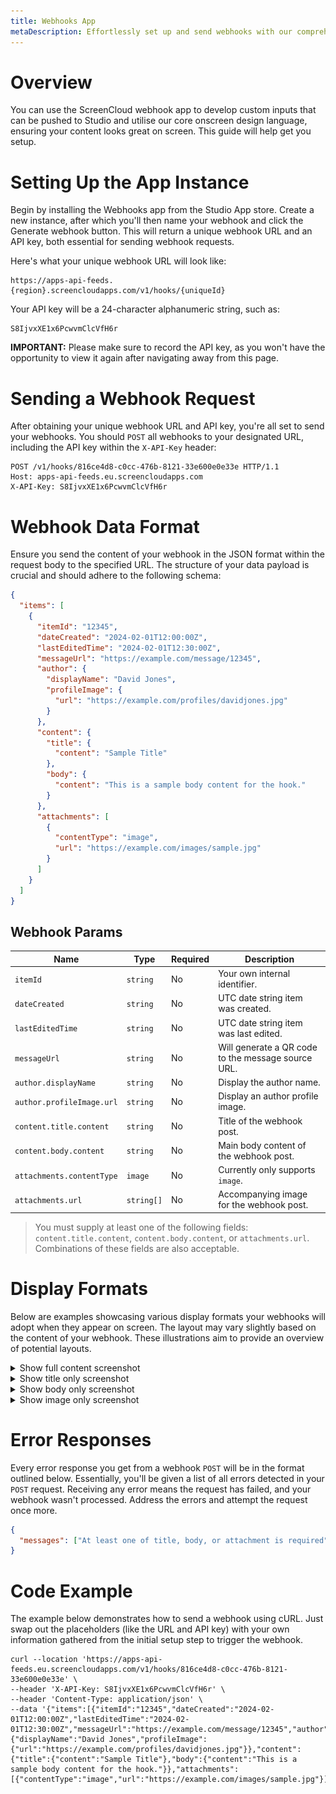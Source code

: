 ```yaml
---
title: Webhooks App
metaDescription: Effortlessly set up and send webhooks with our comprehensive guide.
---
```


# Overview

You can use the ScreenCloud webhook app to develop custom inputs that can be pushed to Studio and utilise our core onscreen design language, ensuring your content looks great on screen. This guide will help get you setup.

# Setting Up the App Instance

Begin by installing the Webhooks app from the Studio App store. Create a new instance, after which you'll then name your webhook and click the Generate webhook button. This will return a unique webhook URL and an API key, both essential for sending webhook requests.

Here's what your unique webhook URL will look like:

```
https://apps-api-feeds.{region}.screencloudapps.com/v1/hooks/{uniqueId}
```

Your API key will be a 24-character alphanumeric string, such as:

```
S8IjvxXE1x6PcwvmClcVfH6r
```

**IMPORTANT:** Please make sure to record the API key, as you won't have the opportunity to view it again after navigating away from this page.

# Sending a Webhook Request

After obtaining your unique webhook URL and API key, you're all set to send your webhooks. You should `POST` all webhooks to your designated URL, including the API key within the `X-API-Key` header:

```
POST /v1/hooks/816ce4d8-c0cc-476b-8121-33e600e0e33e HTTP/1.1
Host: apps-api-feeds.eu.screencloudapps.com
X-API-Key: S8IjvxXE1x6PcwvmClcVfH6r
```

# Webhook Data Format

Ensure you send the content of your webhook in the JSON format within the request body to the specified URL. The structure of your data payload is crucial and should adhere to the following schema:

```json
{
  "items": [
    {
      "itemId": "12345",
      "dateCreated": "2024-02-01T12:00:00Z",
      "lastEditedTime": "2024-02-01T12:30:00Z",
      "messageUrl": "https://example.com/message/12345",
      "author": {
        "displayName": "David Jones",
        "profileImage": {
          "url": "https://example.com/profiles/davidjones.jpg"
        }
      },
      "content": {
        "title": {
          "content": "Sample Title"
        },
        "body": {
          "content": "This is a sample body content for the hook."
        }
      },
      "attachments": [
        {
          "contentType": "image",
          "url": "https://example.com/images/sample.jpg"
        }
      ]
    }
  ]
}
```

## Webhook Params

| Name                      | Type       | Required | Description                                        |
| ------------------------- | ---------- | -------- | -------------------------------------------------- |
| `itemId`                  | `string`   | No       | Your own internal identifier.                      |
| `dateCreated`             | `string`   | No       | UTC date string item was created.                  |
| `lastEditedTime`          | `string`   | No       | UTC date string item was last edited.              |
| `messageUrl`              | `string`   | No       | Will generate a QR code to the message source URL. |
| `author.displayName`      | `string`   | No       | Display the author name.                           |
| `author.profileImage.url` | `string`   | No       | Display an author profile image.                   |
| `content.title.content`   | `string`   | No       | Title of the webhook post.                         |
| `content.body.content`    | `string`   | No       | Main body content of the webhook post.             |
| `attachments.contentType` | `image`    | No       | Currently only supports `image`.                   |
| `attachments.url`         | `string[]` | No       | Accompanying image for the webhook post.           |

> You must supply at least one of the following fields: `content.title.content`, `content.body.content`, or `attachments.url`. Combinations of these fields are also acceptable.

# Display Formats

Below are examples showcasing various display formats your webhooks will adopt when they appear on screen. The layout may vary slightly based on the content of your webhook. These illustrations aim to provide an overview of potential layouts.

<details>
  <summary>Show full content screenshot</summary>

![title only post](./images/hook-all.png)

The example below demonstrates the simplest data structure you would `POST` to achieve the above result.

```json
{
  "items": [
    {
      "author": {
        "displayName": "David Jones",
        "profileImage": {
          "url": "https://example.com/profiles/davidjones.jpg"
        }
      },
      "content": {
        "title": {
          "content": "Welcome to our new London Office!"
        },
        "body": {
          "content": "We are excited to announce the opening of our new office in London. The new office is located in the heart of the city and will be the new home for our growing team. We ar elooking forward to welcoming our clients and partners to our new office."
        }
      },
      "attachments": [
        {
          "contentType": "image",
          "url": "https://example.com/images/sample.jpg"
        }
      ]
    }
  ]
}
```

</details>

<details>
  <summary>Show title only screenshot</summary>

![title only post](./images/hook-title-only.png)

The example below demonstrates the simplest data structure you would `POST` to achieve the above result.

```json
{
  "items": [
    {
      "author": {
        "displayName": "David Jones",
        "profileImage": {
          "url": "https://example.com/profiles/davidjones.jpg"
        }
      },
      "content": {
        "title": {
          "content": "Huge thanks to Emma for her hard work on the new project."
        }
      }
    }
  ]
}
```

</details>

<details>
  <summary>Show body only screenshot</summary>

![body only post](./images/hook-body-only.png)

The example below demonstrates the simplest data structure you would `POST` to achieve the above result.

```json
{
  "items": [
    {
      "author": {
        "displayName": "David Jones",
        "profileImage": {
          "url": "https://example.com/profiles/davidjones.jpg"
        }
      },
      "content": {
        "body": {
          "content": "Happy Anniversary to Richard. 2 years at the company today. Thanks for all your hard work!"
        }
      }
    }
  ]
}
```

</details>

<details>
  <summary>Show image only screenshot</summary>

![image only post](./images/hook-image-only.png)

The example below demonstrates the simplest data structure you would `POST` to achieve the above result.

```json
{
  "items": [
    {
      "author": {
        "displayName": "David Jones",
        "profileImage": {
          "url": "https://example.com/profiles/davidjones.jpg"
        }
      },
      "attachments": [
        {
          "contentType": "image",
          "url": "https://example.com/images/sample.jpg"
        }
      ]
    }
  ]
}
```

</details>

# Error Responses

Every error response you get from a webhook `POST` will be in the format outlined below. Essentially, you'll be given a list of all errors detected in your `POST` request. Receiving any error means the request has failed, and your webhook wasn't processed. Address the errors and attempt the request once more.

```json
{
  "messages": ["At least one of title, body, or attachment is required"]
}
```

# Code Example

The example below demonstrates how to send a webhook using cURL. Just swap out the placeholders (like the URL and API key) with your own information gathered from the initial setup step to trigger the webhook.

```shell
curl --location 'https://apps-api-feeds.eu.screencloudapps.com/v1/hooks/816ce4d8-c0cc-476b-8121-33e600e0e33e' \
--header 'X-API-Key: S8IjvxXE1x6PcwvmClcVfH6r' \
--header 'Content-Type: application/json' \
--data '{"items":[{"itemId":"12345","dateCreated":"2024-02-01T12:00:00Z","lastEditedTime":"2024-02-01T12:30:00Z","messageUrl":"https://example.com/message/12345","author":{"displayName":"David Jones","profileImage":{"url":"https://example.com/profiles/davidjones.jpg"}},"content":{"title":{"content":"Sample Title"},"body":{"content":"This is a sample body content for the hook."}},"attachments":[{"contentType":"image","url":"https://example.com/images/sample.jpg"}]}]}'
```
